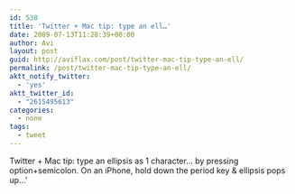 ```yaml
---
id: 538
title: 'Twitter + Mac tip: type an ell…'
date: 2009-07-13T11:28:39+00:00
author: Avi
layout: post
guid: http://aviflax.com/post/twitter-mac-tip-type-an-ell/
permalink: /post/twitter-mac-tip-type-an-ell/
aktt_notify_twitter:
  - 'yes'
aktt_twitter_id:
  - "2615495613"
categories:
  - none
tags:
  - tweet
---
```

Twitter + Mac tip: type an ellipsis as 1 character… by pressing option+semicolon. On an iPhone, hold down the period key & ellipsis pops up…'